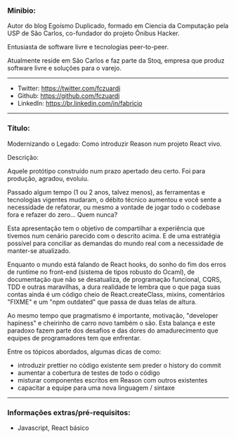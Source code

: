 ### Minibio:

Autor do blog Egoísmo Duplicado, formado em Ciencia da Computação pela USP de São Carlos, co-fundador do projeto Ônibus Hacker. 

Entusiasta de software livre e tecnologias peer-to-peer. 

Atualmente reside em São Carlos e faz parte da Stoq, empresa que produz software livre e soluções para o varejo.

-----

- Twitter: https://twitter.com/fczuardi
- Github: https://github.com/fczuardi
- LinkedIn: https://br.linkedin.com/in/fabricio

-----

### Título: 

Modernizando o Legado: Como introduzir Reason num projeto React vivo.

Descrição:

Aquele protótipo construído num prazo apertado deu certo. Foi para produção, agradou, evoluiu.

Passado algum tempo (1 ou 2 anos, talvez menos), as ferramentas e tecnologias vigentes mudaram,
o débito técnico aumentou e você sente a necessidade de refatorar, ou mesmo a vontade de jogar
todo o codebase fora e refazer do zero… Quem nunca?

Esta apresentação tem o objetivo de compartilhar a experiência que tivemos num cenário parecido
com o descrito acima. E de uma estratégia possível para conciliar as demandas do mundo real com
a necessidade de manter-se atualizado.

Enquanto o mundo está falando de React hooks, do sonho do fim dos erros 
de runtime no front-end (sistema de tipos robusto do Ocaml), de documentação que não se desatualiza,
de programação funcional, CQRS, TDD e outras maravilhas, a dura realidade te lembra que o que paga suas 
contas ainda é um código cheio de React.createClass, mixins, comentários "FIXME" e um "npm outdated"
que passa de duas telas de altura.

Ao mesmo tempo que pragmatismo é importante, motivação, "developer hapiness" e cheirinho de carro novo também o são.
Esta balança e este paradoxo fazem parte dos desafios e das dores do amadurecimento que equipes 
de programadores tem que enfrentar.

Entre os tópicos abordados, algumas dicas de como:

- introduzir prettier no código existente sem preder o history do commit
- aumentar a cobertura de testes de todo o código
- misturar componentes escritos em Reason com outros existentes
- capacitar a equipe para uma nova linguagem / sintaxe

-----

### Informações extras/pré-requisitos:

- Javascript, React básico
